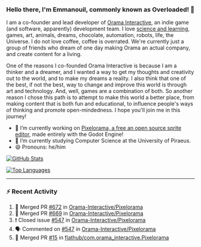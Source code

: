 ### Hello there, I'm Emmanouil, commonly known as Overloaded! 👋
I am a co-founder and lead developer of [Orama Interactive](https://www.orama-interactive.com/), an indie game (and software, apparently) development team. I love [science and learning](https://github.com/OverloadedOrama/KnowledgeBase), games, art, animals, dreams, chocolate, automation, robots, life, the Universe. I do not love coffee, coffee is overrated. We're currently just a group of friends who dream of one day making Orama an actual company, and create content for a living.

One of the reasons I co-founded Orama Interactive is because I am a thinker and a dreamer, and I wanted a way to get my thoughts and creativity out to the world, and to make my dreams a reality. I also think that one of the best, if not the best, way to change and improve this world is through art and technology. And, well, games are a combination of both. So another reason I chose this path is to attempt to make this world a better place, from making content that is both fun and educational, to influence people's ways of thinking and promote open-mindedness. I hope you'll join me in this journey!

- 🔭 I’m currently working on [Pixelorama, a free an open source sprite editor](https://github.com/Orama-Interactive/Pixelorama), made entirely with the Godot Engine!
- 🌱 I’m currently studying Computer Science at the University of Piraeus.
- 😄 Pronouns: he/him

[![GitHub Stats](https://github-readme-stats.vercel.app/api/?username=OverloadedOrama&show_icons=true&theme=merko)](https://github.com/anuraghazra/github-readme-stats)

[![Top Languages](https://github-readme-stats.vercel.app/api/top-langs/?username=OverloadedOrama&layout=compact&theme=merko)](https://github.com/anuraghazra/github-readme-stats)

---

### :zap: Recent Activity

<!--START_SECTION:activity-->
1. 🎉 Merged PR [#672](https://github.com/Orama-Interactive/Pixelorama/pull/672) in [Orama-Interactive/Pixelorama](https://github.com/Orama-Interactive/Pixelorama)
2. 🎉 Merged PR [#669](https://github.com/Orama-Interactive/Pixelorama/pull/669) in [Orama-Interactive/Pixelorama](https://github.com/Orama-Interactive/Pixelorama)
3. ❗️ Closed issue [#547](https://github.com/Orama-Interactive/Pixelorama/issues/547) in [Orama-Interactive/Pixelorama](https://github.com/Orama-Interactive/Pixelorama)
4. 🗣 Commented on [#547](https://github.com/Orama-Interactive/Pixelorama/issues/547) in [Orama-Interactive/Pixelorama](https://github.com/Orama-Interactive/Pixelorama)
5. 🎉 Merged PR [#15](https://github.com/flathub/com.orama_interactive.Pixelorama/pull/15) in [flathub/com.orama_interactive.Pixelorama](https://github.com/flathub/com.orama_interactive.Pixelorama)
<!--END_SECTION:activity-->

<!--
**OverloadedOrama/OverloadedOrama** is a ✨ _special_ ✨ repository because its `README.md` (this file) appears on your GitHub profile.

Here are some ideas to get you started:

- 👯 I’m looking to collaborate on ...
- 🤔 I’m looking for help with ...
- 💬 Ask me about ...
- 📫 How to reach me: ...
- ⚡ Fun fact: ...
-->
